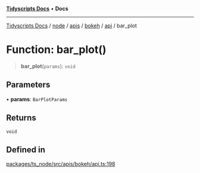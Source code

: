 [**Tidyscripts Docs**](../../../../../../../../../README.md) • **Docs**

***

[Tidyscripts Docs](../../../../../../../../../globals.md) / [node](../../../../../../../README.md) / [apis](../../../../../README.md) / [bokeh](../../../README.md) / [api](../README.md) / bar\_plot

# Function: bar\_plot()

> **bar\_plot**(`params`): `void`

## Parameters

• **params**: `BarPlotParams`

## Returns

`void`

## Defined in

[packages/ts\_node/src/apis/bokeh/api.ts:198](https://github.com/sheunaluko/tidyscripts/blob/master/packages/ts_node/src/apis/bokeh/api.ts#L198)
